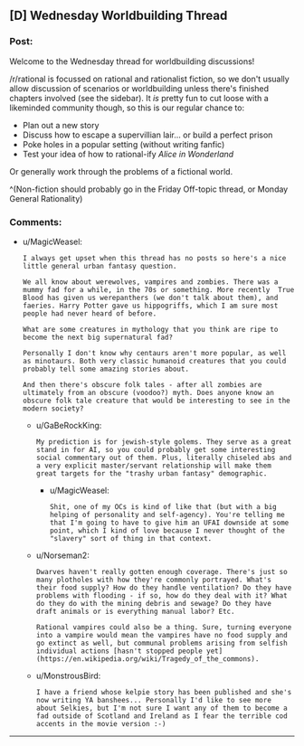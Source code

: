 ## [D] Wednesday Worldbuilding Thread

### Post:

Welcome to the Wednesday thread for worldbuilding discussions!

/r/rational is focussed on rational and rationalist fiction, so we don't usually allow discussion of scenarios or worldbuilding unless there's finished chapters involved (see the sidebar).  It *is* pretty fun to cut loose with a likeminded community though, so this is our regular chance to:

* Plan out a new story
* Discuss how to escape a supervillian lair... or build a perfect prison
* Poke holes in a popular setting (without writing fanfic)
* Test your idea of how to rational-ify *Alice in Wonderland*

Or generally work through the problems of a fictional world.

^(Non-fiction should probably go in the Friday Off-topic thread, or Monday General Rationality)


### Comments:

- u/MagicWeasel:
  ```
  I always get upset when this thread has no posts so here's a nice little general urban fantasy question.

  We all know about werewolves, vampires and zombies. There was a mummy fad for a while, in the 70s or something. More recently  True Blood has given us werepanthers (we don't talk about them), and faeries. Harry Potter gave us hippogriffs, which I am sure most people had never heard of before. 

  What are some creatures in mythology that you think are ripe to become the next big supernatural fad? 

  Personally I don't know why centaurs aren't more popular, as well as minotaurs. Both very classic humanoid creatures that you could probably tell some amazing stories about.

  And then there's obscure folk tales - after all zombies are ultimately from an obscure (voodoo?) myth. Does anyone know an obscure folk tale creature that would be interesting to see in the modern society?
  ```

  - u/GaBeRockKing:
    ```
    My prediction is for jewish-style golems. They serve as a great stand in for AI, so you could probably get some interesting social commentary out of them. Plus, literally chiseled abs and a very explicit master/servant relationship will make them great targets for the "trashy urban fantasy" demographic.
    ```

    - u/MagicWeasel:
      ```
      Shit, one of my OCs is kind of like that (but with a big helping of personality and self-agency). You're telling me that I'm going to have to give him an UFAI downside at some point, which I kind of love because I never thought of the "slavery" sort of thing in that context.
      ```

  - u/Norseman2:
    ```
    Dwarves haven't really gotten enough coverage. There's just so many plotholes with how they're commonly portrayed. What's their food supply? How do they handle ventilation? Do they have problems with flooding - if so, how do they deal with it? What do they do with the mining debris and sewage? Do they have draft animals or is everything manual labor? Etc.

    Rational vampires could also be a thing. Sure, turning everyone into a vampire would mean the vampires have no food supply and go extinct as well, but communal problems arising from selfish individual actions [hasn't stopped people yet](https://en.wikipedia.org/wiki/Tragedy_of_the_commons).
    ```

  - u/MonstrousBird:
    ```
    I have a friend whose kelpie story has been published and she's now writing YA banshees... Personally I'd like to see more about Selkies, but I'm not sure I want any of them to become a fad outside of Scotland and Ireland as I fear the terrible cod accents in the movie version :-)
    ```

---


